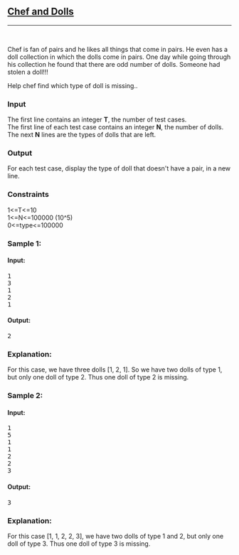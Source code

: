 <h2><a href="https://www.codechef.com/practice/course/arrays-strings-sorting/INTARR01/problems/MISSP?tab=statement">Chef and Dolls</a></h2><hr><p>&nbsp;</p><p>Chef is fan of pairs and he likes all things that come in pairs. He even has a doll collection in which the dolls come in pairs. One day while going through his collection he found that there are odd number of dolls. Someone had stolen a doll!!!  </p><p>Help chef find which type of doll is missing..</p><h3>Input</h3><p>
The first line contains an integer <b>T</b>, the number of test cases. <br>
The first line of each test case contains an integer <b>N</b>, the number of dolls. <br>
The next <b>N</b> lines are the types of dolls that are left.<br></p><h3>Output</h3><p>
For each test case, display the type of doll that doesn't have a pair, in a new line.
</p><h3>Constraints</h3><p>
1&lt;=T&lt;=10 <br>
1&lt;=N&lt;=100000 (10^5) <br>
0&lt;=type&lt;=100000 <br></p><h3 class="notranslate">Sample 1:</h3><h4>Input:</h4><pre>1
3
1 
2
1</pre><h4>Output:</h4><pre>2</pre><h3 class="notranslate">Explanation:</h3><div class="notranslate">
<p>For this case, we have three dolls [1, 2, 1]. So we have two dolls of type 1, but only one doll of type 2. Thus one doll of type 2 is missing.</p>
</div><h3 class="notranslate">Sample 2:</h3><h4>Input:</h4><pre>1
5
1
1
2
2
3</pre><h4>Output:</h4><pre>3</pre><h3 class="notranslate">Explanation:</h3><div class="notranslate">
<p>For this case [1, 1, 2, 2, 3], we have two dolls of type 1 and 2, but only one doll of type 3. Thus one doll of type 3 is missing.</p>
</div>